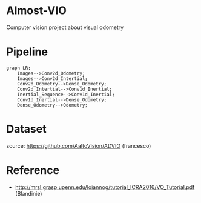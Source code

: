 # Almost-VIO

Computer vision project about visual odometry

# Pipeline

```mermaid
graph LR;
    Images-->Conv2d_Odometry;
    Images-->Conv2d_Intertial;
    Conv2d_Odometry-->Dense_Odometry;
    Conv2d_Intertial-->Conv1d_Inertial;
    Inertial_Sequence-->Conv1d_Inertial;
    Conv1d_Inertial-->Dense_Odometry;
    Dense_Odometry-->Odometry;
```

# Dataset

source: https://github.com/AaltoVision/ADVIO (francesco)

# Reference

- http://mrsl.grasp.upenn.edu/loiannog/tutorial_ICRA2016/VO_Tutorial.pdf (Blandinie)
